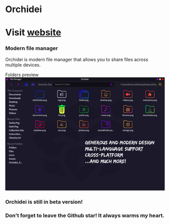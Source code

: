 # Orchidei

# Visit [website](https://orchidei.netlify.app/)


### Modern file manager

Orchidei is modern file manager that allows you to share files across multiple devices.


Folders preview
![Orchidei Preview](./preview.png)

### Orchidei is still in beta version!

### Don't forget to leave the Github star! It always warms my heart.
